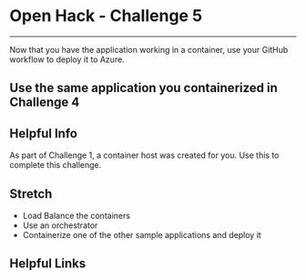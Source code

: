 # Open Hack - Challenge 5

---

Now that you have the application working in a container, use your GitHub workflow to deploy it to Azure.

## Use the same application you containerized in Challenge 4

## Helpful Info

As part of Challenge 1, a container host was created for you. Use this to complete this challenge.

## Stretch

* Load Balance the containers
* Use an orchestrator
* Containerize one of the other sample applications and deploy it

## Helpful Links
